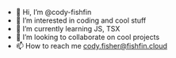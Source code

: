 - 👋 Hi, I’m @cody-fishfin
- 👀 I’m interested in coding and cool stuff
- 🌱 I’m currently learning JS, TSX
- 💞️ I’m looking to collaborate on cool projects
- 📫 How to reach me cody.fisher@fishfin.cloud

<!---
cody-fishfin/cody-fishfin is a ✨ special ✨ repository because its `README.md` (this file) appears on your GitHub profile.
You can click the Preview link to take a look at your changes.
--->
